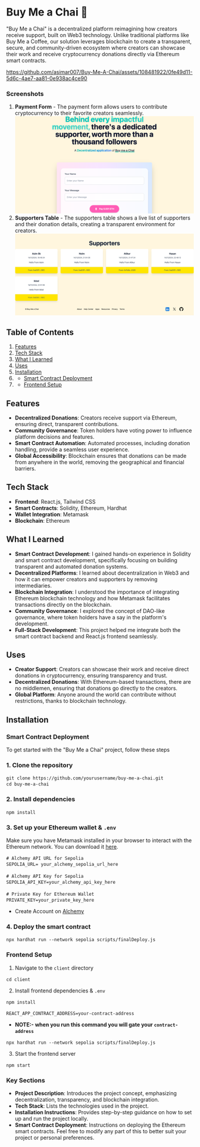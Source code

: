 # Buy Me a Chai 🍵

"Buy Me a Chai" is a decentralized platform reimagining how creators receive support, built on Web3 technology. Unlike traditional platforms like Buy Me a Coffee, our solution leverages blockchain to create a transparent, secure, and community-driven ecosystem where creators can showcase their work and receive cryptocurrency donations directly via Ethereum smart contracts.

https://github.com/asimar007/Buy-Me-A-Chai/assets/108481922/0fe49d11-5d6c-4ae7-aa81-0e938ac4ce90

### Screenshots

1. **Payment Form** - The payment form allows users to contribute cryptocurrency to their favorite creators seamlessly.
   <br/>![Payment Form](https://github.com/asimar007/Cross-Region-Migration-of-AWS-EBS-Volumes/blob/main/Screenshot/form.png?raw=true)
   <br/>
2. **Supporters Table** - The supporters table shows a live list of supporters and their donation details, creating a transparent environment for creators.
   <br/>![Supporters Table](https://github.com/asimar007/Cross-Region-Migration-of-AWS-EBS-Volumes/blob/main/Screenshot/Table.png?raw=true)

## Table of Contents

1. [Features](#features)
2. [Tech Stack](#tech-stack)
3. [What I Learned](#what-i-learned)
4. [Uses](#uses)
5. [Installation](#installation)
6. - [Smart Contract Deployment](#smart-contract-deployment)
7. - [Frontend Setup](#frontend-setup)

## Features

- **Decentralized Donations**: Creators receive support via Ethereum, ensuring direct, transparent contributions.
- **Community Governance**: Token holders have voting power to influence platform decisions and features.
- **Smart Contract Automation**: Automated processes, including donation handling, provide a seamless user experience.
- **Global Accessibility**: Blockchain ensures that donations can be made from anywhere in the world, removing the geographical and financial barriers.

## Tech Stack

- **Frontend**: React.js, Tailwind CSS
- **Smart Contracts**: Solidity, Ethereum, Hardhat
- **Wallet Integration**: Metamask
- **Blockchain**: Ethereum

## What I Learned

- **Smart Contract Development**: I gained hands-on experience in Solidity and smart contract development, specifically focusing on building transparent and automated donation systems.
- **Decentralized Platforms**: I learned about decentralization in Web3 and how it can empower creators and supporters by removing intermediaries.
- **Blockchain Integration**: I understood the importance of integrating Ethereum blockchain technology and how Metamask facilitates transactions directly on the blockchain.
- **Community Governance**: I explored the concept of DAO-like governance, where token holders have a say in the platform's development.
- **Full-Stack Development**: This project helped me integrate both the smart contract backend and React.js frontend seamlessly.

## Uses

- **Creator Support**: Creators can showcase their work and receive direct donations in cryptocurrency, ensuring transparency and trust.
- **Decentralized Donations**: With Ethereum-based transactions, there are no middlemen, ensuring that donations go directly to the creators.
- **Global Platform**: Anyone around the world can contribute without restrictions, thanks to blockchain technology.

## Installation

### Smart Contract Deployment

To get started with the "Buy Me a Chai" project, follow these steps

### 1. Clone the repository

```
git clone https://github.com/yourusername/buy-me-a-chai.git
cd buy-me-a-chai
```

### 2. Install dependencies

```
npm install
```

### 3. Set up your Ethereum wallet & `.env`

Make sure you have Metamask installed in your browser to interact with the Ethereum network. You can download it [here](https://metamask.io/).

```
# Alchemy API URL for Sepolia
SEPOLIA_URL= your_alchemy_sepolia_url_here

# Alchemy API Key for Sepolia
SEPOLIA_API_KEY=your_alchemy_api_key_here

# Private Key for Ethereum Wallet
PRIVATE_KEY=your_private_key_here
```

- Create Account on [Alchemy](https://www.alchemy.com/)

### 4. Deploy the smart contract

```
npx hardhat run --network sepolia scripts/finalDeploy.js
```

### Frontend Setup

1. Navigate to the `client` directory

```
cd client
```

2. Install frontend dependencies & `.env`

```
npm install
```

```
REACT_APP_CONTRACT_ADDRESS=your-contract-address
```

- **NOTE:- when you run this command you will gate your `contract-address`**

```
npx hardhat run --network sepolia scripts/finalDeploy.js
```

3. Start the frontend server

```
npm start
```

### Key Sections

- **Project Description**: Introduces the project concept, emphasizing decentralization, transparency, and blockchain integration.
- **Tech Stack**: Lists the technologies used in the project.
- **Installation Instructions**: Provides step-by-step guidance on how to set up and run the project locally.
- **Smart Contract Deployment**: Instructions on deploying the Ethereum smart contracts.
  Feel free to modify any part of this to better suit your project or personal preferences.
